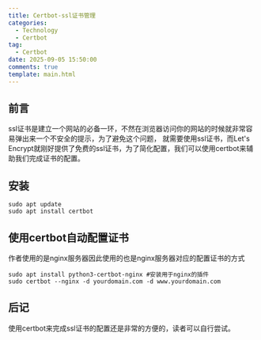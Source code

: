 ```yaml
---
title: Certbot-ssl证书管理
categories:
  - Technology
  - Certbot
tag:
  - Certbot
date: 2025-09-05 15:50:00
comments: true
template: main.html
---
```

## 前言
ssl证书是建立一个网站的必备一环，不然在浏览器访问你的网站的时候就非常容易弹出来一个不安全的提示，为了避免这个问题，
就需要使用ssl证书，而Let's Encrypt就刚好提供了免费的ssl证书，为了简化配置，我们可以使用certbot来辅助我们完成证书的配置。

## 安装
```shell
sudo apt update
sudo apt install certbot
```

## 使用certbot自动配置证书
作者使用的是nginx服务器因此使用的也是nginx服务器对应的配置证书的方式
```shell
sudo apt install python3-certbot-nginx #安装用于nginx的插件
sudo certbot --nginx -d yourdomain.com -d www.yourdomain.com
```

## 后记
使用certbot来完成ssl证书的配置还是非常的方便的，读者可以自行尝试。